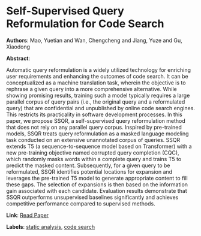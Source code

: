 # Self-Supervised Query Reformulation for Code Search

**Authors**: Mao, Yuetian and Wan, Chengcheng and Jiang, Yuze and Gu, Xiaodong

**Abstract**:

Automatic query reformulation is a widely utilized technology for enriching user requirements and enhancing the outcomes of code search. It can be conceptualized as a machine translation task, wherein the objective is to rephrase a given query into a more comprehensive alternative. While showing promising results, training such a model typically requires a large parallel corpus of query pairs (i.e., the original query and a reformulated query) that are confidential and unpublished by online code search engines. This restricts its practicality in software development processes. In this paper, we propose SSQR, a self-supervised query reformulation method that does not rely on any parallel query corpus. Inspired by pre-trained models, SSQR treats query reformulation as a masked language modeling task conducted on an extensive unannotated corpus of queries. SSQR extends T5 (a sequence-to-sequence model based on Transformer) with a new pre-training objective named corrupted query completion (CQC), which randomly masks words within a complete query and trains T5 to predict the masked content. Subsequently, for a given query to be reformulated, SSQR identifies potential locations for expansion and leverages the pre-trained T5 model to generate appropriate content to fill these gaps. The selection of expansions is then based on the information gain associated with each candidate. Evaluation results demonstrate that SSQR outperforms unsupervised baselines significantly and achieves competitive performance compared to supervised methods.

**Link**: [Read Paper](https://doi.org/10.1145/3611643.3616306)

**Labels**: [static analysis](../../labels/static_analysis.md), [code search](../../labels/code_search.md)
